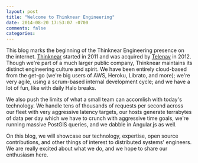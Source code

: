 ```yaml
---
layout: post
title: "Welcome to Thinknear Engineering"
date: 2014-08-20 17:53:07 -0700
comments: false
categories: 
---
```


This blog marks the beginning of the Thinknear Engineering presence on the internet. 
[Thinknear](http://thinknear.com/) started in 2011 and was acquired by [Telenav](http://www.telenav.com/) in 2012.
Though we're part of a much larger public company, Thinknear maintains its distinct engineering culture and spirit.
We have been entirely cloud-based from the get-go (we're big users of AWS, Heroku, Librato, and more); we're very agile,
using a scrum-based internal development cycle; and we have a lot of fun, like with daily Halo breaks.

We also push the limits of what a small team can accomlish with today's technology. 
We handle tens of thousands of requests per second across our fleet with very aggressive latency targets, 
our hosts generate terrabytes of data per day which we have to crunch with aggressive time goals, 
we're running massive PostGIS queries, and we dabble in Angular.js as well.

On this blog, we will showcase our technology, expertise, open source contributions, and other things of interest to 
distributed systems' engineers. We are really excited about what we do, and we hope to share our enthusiasm here.

